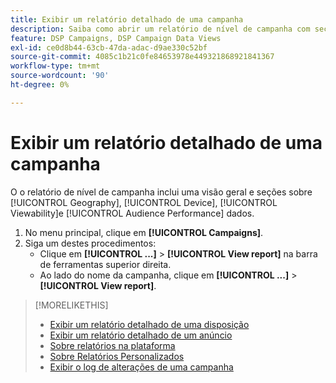 ```yaml
---
title: Exibir um relatório detalhado de uma campanha
description: Saiba como abrir um relatório de nível de campanha com seções sobre dados de Geografia, Dispositivo, Visualização e Desempenho do público-alvo.
feature: DSP Campaigns, DSP Campaign Data Views
exl-id: ce0d8b44-63cb-47da-adac-d9ae330c52bf
source-git-commit: 4085c1b21c0fe84653978e449321868921841367
workflow-type: tm+mt
source-wordcount: '90'
ht-degree: 0%

---
```


# Exibir um relatório detalhado de uma campanha

O <!--legacy --> o relatório de nível de campanha inclui uma visão geral e seções sobre [!UICONTROL Geography], [!UICONTROL Device], [!UICONTROL Viewability]e [!UICONTROL Audience Performance] dados.

1. No menu principal, clique em **[!UICONTROL Campaigns]**.
1. Siga um destes procedimentos:
   * Clique em **[!UICONTROL ...]** > **[!UICONTROL View report]** na barra de ferramentas superior direita.
   * Ao lado do nome da campanha, clique em  **[!UICONTROL ...]** > **[!UICONTROL View report]**.

>[!MORELIKETHIS]
>
>* [Exibir um relatório detalhado de uma disposição](/help/dsp/campaign-management/placements/placement-view-report.md)
>* [Exibir um relatório detalhado de um anúncio](/help/dsp/campaign-management/ads/ad-view-report.md)
>* [Sobre relatórios na plataforma](/help/dsp/campaign-management/reports/campaign-reports-about.md)
>* [Sobre Relatórios Personalizados](/help/dsp/reports/report-about.md)
>* [Exibir o log de alterações de uma campanha](campaign-change-log.md)

